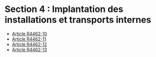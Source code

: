 # Section 4 : Implantation des installations et transports internes

* [Article R4462-10](./LEGIARTI000028140441.md)
* [Article R4462-11](./LEGIARTI000028140452.md)
* [Article R4462-12](./LEGIARTI000028140484.md)
* [Article R4462-13](./LEGIARTI000028140519.md)
